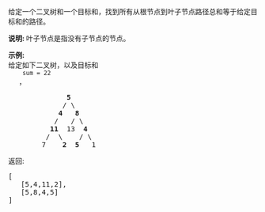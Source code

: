 <html>
 <body>
  <p>
   给定一个二叉树和一个目标和，找到所有从根节点到叶子节点路径总和等于给定目标和的路径。
  </p>
  <p>
   <strong>
    说明:
   </strong>
   叶子节点是指没有子节点的节点。
  </p>
  <p>
   <strong>
    示例:
   </strong>
   <br/>
   给定如下二叉树，以及目标和
   <code>
    sum = 22
   </code>
   ，
  </p>
  <pre>              <strong>5</strong>
             / \
            <strong>4</strong>   <strong>8</strong>
           /   / \
          <strong>11</strong>  13  <strong>4</strong>
         /  \    / \
        7    <strong>2</strong>  <strong>5</strong>   1
</pre>
  <p>
   返回:
  </p>
  <pre>[
   [5,4,11,2],
   [5,8,4,5]
]
</pre>
 </body>
</html>